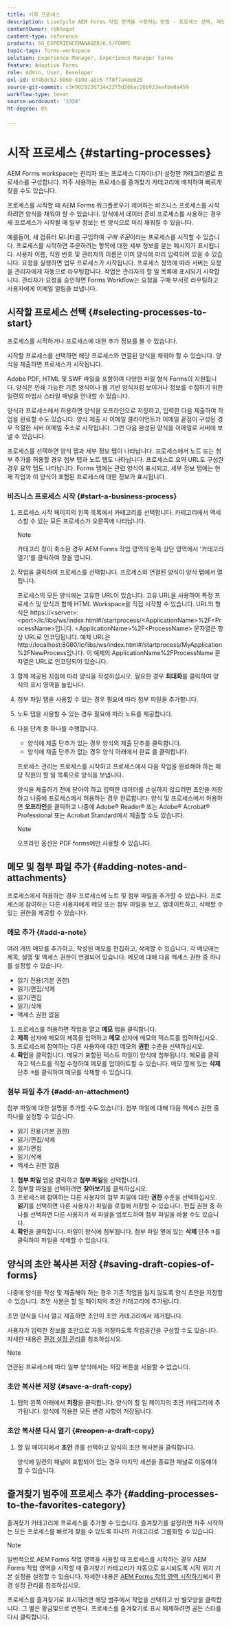 ```yaml
---
title: 시작 프로세스
description: LiveCycle AEM Forms 작업 영역을 사용하는 방법 - 프로세스 선택, 메모 및 첨부 파일 추가, 초안 복사본 저장, 즐겨찾기에 추가
contentOwner: robhagat
content-type: reference
products: SG_EXPERIENCEMANAGER/6.5/FORMS
topic-tags: forms-workspace
solution: Experience Manager, Experience Manager Forms
feature: Adaptive Forms
role: Admin, User, Developer
exl-id: 074b0cb2-b060-4180-ab16-ff8f7a4ee625
source-git-commit: c3e9029236734e22f5d266ac26b923eafbe0a459
workflow-type: tm+mt
source-wordcount: '1334'
ht-degree: 0%

---
```


# 시작 프로세스 {#starting-processes}

AEM Forms workspace는 관리자 또는 프로세스 디자이너가 설정한 카테고리별로 프로세스를 구성합니다. 자주 사용하는 프로세스를 즐겨찾기 카테고리에 배치하여 빠르게 찾을 수도 있습니다.

프로세스를 시작할 때 AEM Forms 워크플로우가 제어하는 비즈니스 프로세스를 시작하려면 양식을 채워야 할 수 있습니다. 양식에서 데이터 준비 프로세스를 사용하는 경우 새 프로세스가 시작될 때 일부 정보는 빈 양식으로 미리 채워질 수 있습니다.

예를들어, 새 컴퓨터 모니터를 구입하여 *구매 주문*&#x200B;이라는 프로세스를 시작할 수 있습니다. 프로세스를 시작하면 주문하려는 항목에 대한 세부 정보를 묻는 메시지가 표시됩니다. 사용자 이름, 직원 번호 및 관리자의 이름은 이미 양식에 미리 입력되어 있을 수 있습니다. 요청을 실행하면 업무 프로세스가 시작됩니다. 프로세스 정의에 따라 서버는 요청을 관리자에게 자동으로 라우팅합니다. 작업은 관리자의 할 일 목록에 표시되기 시작합니다. 관리자가 요청을 승인하면 Forms Workflow는 요청을 구매 부서로 라우팅하고 사용자에게 이메일 알림을 보냅니다.

## 시작할 프로세스 선택 {#selecting-processes-to-start}

프로세스를 시작하거나 프로세스에 대한 추가 정보를 볼 수 있습니다.

시작할 프로세스를 선택하면 해당 프로세스와 연결된 양식을 채워야 할 수 있습니다. 양식을 제출하면 프로세스가 시작됩니다.

Adobe PDF, HTML 및 SWF 파일을 포함하여 다양한 파일 형식 Forms이 지원됩니다. 양식은 인쇄 가능한 기존 양식이나 웹 기반 양식처럼 보이거나 정보를 수집하기 위한 일련의 마법사 스타일 패널을 안내할 수 있습니다.

양식과 프로세스에서 허용하면 양식을 오프라인으로 저장하고, 입력한 다음 제출하여 작업을 완료할 수도 있습니다. 양식 제출 시 이메일 클라이언트가 이메일 끝점이 구성된 경우 적절한 서버 이메일 주소로 시작됩니다. 그런 다음 완성된 양식을 이메일로 서버에 보낼 수 있습니다.

프로세스를 선택하면 양식 탭과 세부 정보 탭이 나타납니다. 프로세스에서 노트 또는 첨부 추가를 허용할 경우 첨부 탭과 노트 탭도 나타납니다. 프로세스로 요약 URL도 구성한 경우 요약 탭도 나타납니다. Forms 탭에는 관련 양식이 표시되고, 세부 정보 탭에는 현재 작업과 이 양식이 포함된 프로세스에 대한 정보가 표시됩니다.

### 비즈니스 프로세스 시작 {#start-a-business-process}

1. 프로세스 시작 페이지의 왼쪽 목록에서 카테고리를 선택합니다. 카테고리에서 액세스할 수 있는 모든 프로세스가 오른쪽에 나타납니다.

   >[!NOTE]
   >
   >카테고리 창이 축소된 경우 AEM Forms 작업 영역의 왼쪽 상단 영역에서 &#39;카테고리 열기&#39;를 클릭하여 창을 엽니다.

1. 작업을 클릭하여 프로세스를 선택합니다. 프로세스와 연결된 양식이 양식 탭에서 열립니다.

   프로세스의 모든 양식에는 고유한 URL이 있습니다. 고유 URL을 사용하여 특정 프로세스 및 양식과 함께 HTML Workspace을 직접 시작할 수 있습니다. URL의 형식은 https://&lt;server>:&lt;port>/lc/libs/ws/index.html#/startprocess/&lt;ApplicationName>%2F&lt;ProcessName>입니다. &lt;ApplicationName>%2F&lt;ProcessName> 문자열은 항상 URL로 인코딩됩니다. 예제 URL은 http://localhost:8080/lc/libs/ws/index.html#/startprocess/MyApplication%2FNewProcess입니다. 이 예제의 ApplicationName%2FProcessName 문자열은 URL로 인코딩되어 있습니다.

1. 함께 제공된 지침에 따라 양식을 작성하십시오. 필요한 경우 **최대화**&#x200B;를 클릭하여 양식의 표시 영역을 늘립니다.
1. 첨부 파일 탭을 사용할 수 있는 경우 필요에 따라 첨부 파일을 추가합니다.
1. 노트 탭을 사용할 수 있는 경우 필요에 따라 노트를 제공합니다.
1. 다음 단계 중 하나를 수행합니다.

   * 양식에 제출 단추가 있는 경우 양식의 제출 단추를 클릭합니다.
   * 양식에 제출 단추가 없는 경우 양식 아래에서 완료 를 클릭합니다.

   프로세스 관리는 프로세스를 시작하고 프로세스에서 다음 작업을 완료해야 하는 해당 직원의 할 일 목록으로 양식을 보냅니다.

   양식을 제출하기 전에 닫아야 하고 입력한 데이터를 손실하지 않으려면 초안을 저장하고 나중에 프로세스에서 허용하는 경우 완료합니다. 양식 및 프로세스에서 허용하면 **오프라인**&#x200B;을 클릭하고 나중에 Adobe® Reader® 또는 Adobe® Acrobat® Professional 또는 Acrobat Standard에서 제출할 수도 있습니다.

   >[!NOTE]
   >
   >오프라인 옵션은 PDF forms에만 사용할 수 있습니다.

## 메모 및 첨부 파일 추가 {#adding-notes-and-attachments}

프로세스에서 허용하는 경우 프로세스에 노트 및 첨부 파일을 추가할 수 있습니다. 프로세스에 참여하는 다른 사용자에게 메모 또는 첨부 파일을 보고, 업데이트하고, 삭제할 수 있는 권한을 제공할 수 있습니다.

### 메모 추가 {#add-a-note}

여러 개의 메모를 추가하고, 작성된 메모를 편집하고, 삭제할 수 있습니다. 각 메모에는 제목, 설명 및 액세스 권한이 연결되어 있습니다. 메모에 대해 다음 액세스 권한 중 하나를 설정할 수 있습니다.

* 읽기 전용(기본 권한)
* 읽기/편집/삭제
* 읽기/편집
* 읽기/삭제
* 액세스 권한 없음

1. 프로세스를 허용하면 작업을 열고 **메모** 탭을 클릭합니다.
1. **제목** 상자에 메모의 제목을 입력하고 **메모** 상자에 메모의 텍스트를 입력하십시오.
1. 프로세스에 참여하는 다른 사용자에 대한 메모의 **권한** 수준을 선택하십시오.
1. **확인**&#x200B;을 클릭합니다. 메모가 포함된 텍스트 파일이 양식에 첨부됩니다. 메모를 클릭하고 텍스트를 직접 수정하여 메모를 업데이트할 수 있습니다. 메모 옆에 있는 **삭제** 단추 ![휴지통 이미지](assets/icondelete.png)를 클릭하여 메모를 삭제할 수 있습니다.

### 첨부 파일 추가 {#add-an-attachment}

첨부 파일에 대한 설명을 추가할 수도 있습니다. 첨부 파일에 대해 다음 액세스 권한 중 하나를 설정할 수 있습니다.

* 읽기 전용(기본 권한)
* 읽기/편집/삭제
* 읽기/편집
* 읽기/삭제
* 액세스 권한 없음

1. **첨부 파일** 탭을 클릭하고 **첨부 파일**&#x200B;을 선택합니다.
1. 첨부할 파일을 선택하려면 **찾아보기**&#x200B;를 클릭하십시오.
1. 프로세스에 참여하는 다른 사용자의 첨부 파일에 대한 **권한** 수준을 선택하십시오. **읽기**&#x200B;를 선택하면 다른 사용자가 파일을 로컬에 저장할 수 있습니다. 편집 권한 중 하나를 선택하면 다른 사용자가 새 파일을 업로드하여 첨부 파일을 바꿀 수도 있습니다.
1. **확인**&#x200B;을 클릭합니다. 파일이 양식에 첨부됩니다. 첨부 파일 옆에 있는 **삭제** 단추 ![휴지통 이미지](assets/icondelete.png)를 클릭하여 파일을 삭제할 수 있습니다.

## 양식의 초안 복사본 저장 {#saving-draft-copies-of-forms}

나중에 양식을 작성 및 제출해야 하는 경우 기존 작업을 잃지 않도록 양식 초안을 저장할 수 있습니다. 초안 사본은 할 일 페이지의 초안 카테고리에 추가됩니다.

초안 양식을 다시 열고 제출하면 초안이 초안 카테고리에서 제거됩니다.

사용자가 입력한 정보를 초안으로 자동 저장하도록 작업공간을 구성할 수도 있습니다. 자세한 내용은 [환경 설정 관리](/help/forms/using/getting-started-livecycle-html-workspace.md)를 참조하십시오.

>[!NOTE]
>
>연관된 프로세스에 따라 일부 양식에서는 저장 버튼을 사용할 수 없습니다.

### 초안 복사본 저장 {#save-a-draft-copy}

1. 탭의 왼쪽 아래에서 **저장**&#x200B;을 클릭합니다. 양식이 할 일 페이지의 초안 카테고리에 추가됩니다. 양식에 적용한 모든 변경 사항이 저장됩니다.

### 초안 복사본 다시 열기 {#reopen-a-draft-copy}

1. 할 일 페이지에서 **초안** 큐를 선택하고 양식의 초안 복사본을 클릭합니다.

   양식에 일련의 패널이 포함되어 있는 경우 마지막 세션을 종료한 패널로 이동해야 할 수 있습니다.

## 즐겨찾기 범주에 프로세스 추가 {#adding-processes-to-the-favorites-category}

즐겨찾기 카테고리에 프로세스를 추가할 수 있습니다. 즐겨찾기를 설정하면 자주 시작하는 모든 프로세스를 빠르게 찾을 수 있도록 하나의 카테고리로 그룹화할 수 있습니다.

>[!NOTE]
>
>일반적으로 AEM Forms 작업 영역을 사용할 때 프로세스를 시작하는 경우 AEM Forms 작업 영역을 시작할 때 즐겨찾기 카테고리가 자동으로 표시되도록 시작 위치 기본 설정을 설정할 수 있습니다. 자세한 내용은 [AEM Forms 작업 영역 시작하기](/help/forms/using/getting-started-livecycle-html-workspace.md)에서 환경 설정 관리를 참조하십시오.

프로세스를 즐겨찾기로 표시하려면 해당 범주에서 작업을 선택하고 빈 별모양을 클릭합니다. 그 별은 황금빛으로 변한다. 프로세스를 즐겨찾기로 표시 해제하려면 골든 스타를 다시 클릭합니다.
